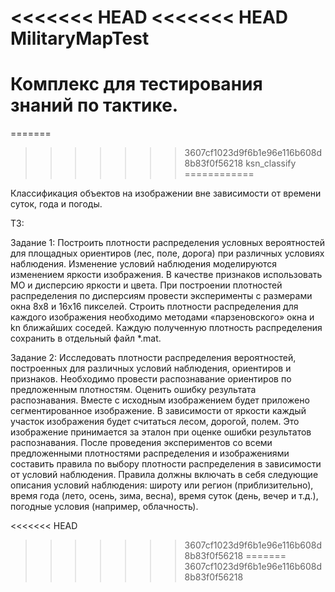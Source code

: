 <<<<<<< HEAD
<<<<<<< HEAD
MilitaryMapTest
===============

Комплекс для тестирования знаний по тактике.
=======
=======
>>>>>>> 3607cf1023d9f6b1e96e116b608d8b83f0f56218
ksn_classify
============

Классификация объектов на изображении вне зависимости от времени суток, года и погоды.

ТЗ:

Задание 1: 
Построить плотности распределения условных вероятностей для площадных ориентиров (лес, поле, дорога) при различных условиях наблюдения. Изменение условий наблюдения моделируются изменением яркости изображения.
В качестве признаков использовать МО и дисперсию яркости и цвета. 
При построении плотностей распределения по дисперсиям провести эксперименты с размерами окна 8x8 и 16x16 пикселей.
Строить плотности распределения для каждого изображения необходимо методами «парзеновского» окна и kn ближайших соседей. Каждую полученную плотность распределения сохранить в отдельный файл *.mat.

Задание 2: 
Исследовать плотности распределения вероятностей, построенных для различных условий наблюдения, ориентиров и признаков.
Необходимо провести распознавание ориентиров по предложенным плотностям. Оценить ошибку результата распознавания. 
Вместе с исходным изображением будет приложено сегментированное изображение. В зависимости от яркости каждый участок изображения будет считаться лесом, дорогой, полем. Это изображение принимается за эталон при оценке ошибки результатов распознавания.
После проведения экспериментов со всеми предложенными плотностями распределения и изображениями составить правила по выбору плотности распределения в зависимости от условий наблюдения. 
Правила должны включать в себя следующие описания условий наблюдения: широту или регион (приблизительно), время года (лето, осень, зима, весна), время суток (день, вечер и т.д.), погодные условия (например, облачность). 

<<<<<<< HEAD
>>>>>>> 3607cf1023d9f6b1e96e116b608d8b83f0f56218
=======
>>>>>>> 3607cf1023d9f6b1e96e116b608d8b83f0f56218
